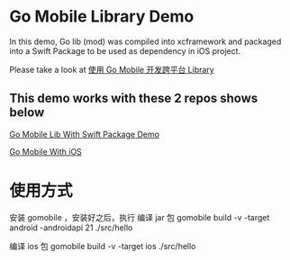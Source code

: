 # Go Mobile Library Demo

In this demo, Go lib (mod) was compiled into xcframework and packaged into a Swift Package to be used as dependency in iOS project.

Please take a look at [使用 Go Mobile 开发跨平台 Library](https://blog.kevinzhow.com/2021/06/22/gomobile_library/)

## This demo works with these 2 repos shows below

[Go Mobile Lib With Swift Package Demo](https://github.com/kevinzhow/go_lib_swift_package_demo)

[Go Mobile With iOS](https://github.com/kevinzhow/go_lib_ios_demo)


# 使用方式
安装 gomobile ，安装好之后，执行
编译 jar 包
gomobile build -v -target android -androidapi 21 ./src/hello

编译 ios 包
gomobile build -v -target ios ./src/hello

